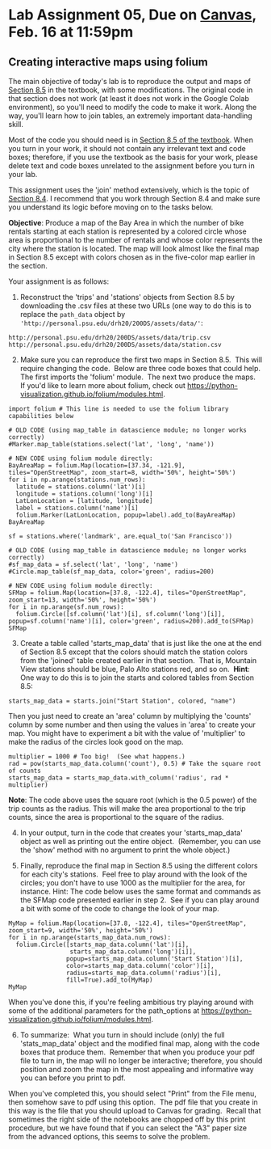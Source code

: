 # Lab Assignment 05, Due on [Canvas](https://psu.instructure.com/courses/2174978), Feb. 16 at 11:59pm
## Creating interactive maps using folium

The main objective of today's lab is to reproduce the output and maps of [Section 8.5](https://inferentialthinking.com/chapters/08/5/Bike_Sharing_in_the_Bay_Area.html) in the textbook, with some modifications.  The original code in that section does not work (at least it does not work in the Google Colab environment), so you'll need to modify the code to make it work.  Along the way, you'll learn how to join tables, an extremely important data-handling skill.

Most of the code you should need is in [Section 8.5 of the textbook](https://inferentialthinking.com/chapters/08/5/Bike_Sharing_in_the_Bay_Area.html).  When you turn in your work, it should not contain any irrelevant text and code boxes; therefore, if you use the textbook as the basis for your work, please delete text and code boxes unrelated to the assignment before you turn in your lab.

This assignment uses the 'join' method extensively, which is the topic of [Section 8.4](https://inferentialthinking.com/chapters/08/4/Joining_Tables_by_Columns.html).  I recommend that you work through Section 8.4 and make sure you understand its logic before moving on to the tasks below.

**Objective**:  Produce a map of the Bay Area in which the number of bike rentals starting at each station is represented by a colored circle whose area is proportional to the number of rentals and whose color represents the city where the station is located.  The map will look almost like the final map in Section 8.5 except with colors chosen as in the five-color map earlier in the section.

Your assignment is as follows:

1. Reconstruct the 'trips' and 'stations' objects from Section 8.5 by downloading the .csv files at these two URLs (one way to do this is to replace the `path_data` object by `'http://personal.psu.edu/drh20/200DS/assets/data/'`: 
```
http://personal.psu.edu/drh20/200DS/assets/data/trip.csv
http://personal.psu.edu/drh20/200DS/assets/data/station.csv
```
2. Make sure you can reproduce the first two maps in Section 8.5.  This will require changing the code.  Below are three code boxes that could help.  The first imports the 'folium' module.  The next two produce the maps.  If you'd like to learn more about folium, check out https://python-visualization.github.io/folium/modules.html.
```
import folium # This line is needed to use the folium library capabilities below
```
```
# OLD CODE (using map_table in datascience module; no longer works correctly)
#Marker.map_table(stations.select('lat', 'long', 'name'))

# NEW CODE using folium module directly:
BayAreaMap = folium.Map(location=[37.34, -121.9], tiles="OpenStreetMap", zoom_start=8, width='50%', height='50%')
for i in np.arange(stations.num_rows):
  latitude = stations.column('lat')[i]
  longitude = stations.column('long')[i]
  LatLonLocation = [latitude, longitude]
  label = stations.column('name')[i]
  folium.Marker(LatLonLocation, popup=label).add_to(BayAreaMap)
BayAreaMap
```
```
sf = stations.where('landmark', are.equal_to('San Francisco'))

# OLD CODE (using map_table in datascience module; no longer works correctly)
#sf_map_data = sf.select('lat', 'long', 'name')
#Circle.map_table(sf_map_data, color='green', radius=200)

# NEW CODE using folium module directly:
SFMap = folium.Map(location=[37.8, -122.4], tiles="OpenStreetMap", zoom_start=13, width='50%', height='50%')
for i in np.arange(sf.num_rows):
  folium.Circle([sf.column('lat')[i], sf.column('long')[i]], popup=sf.column('name')[i], color='green', radius=200).add_to(SFMap)
SFMap
```
3. Create a table called 'starts_map_data' that is just like the one at the end of Section 8.5 except that the colors should match the station colors from the 'joined' table created earlier in that section.  That is, Mountain View stations should be blue, Palo Alto stations red, and so on. 
**Hint**:  One way to do this is to join the starts and colored tables from Section 8.5:  
```
starts_map_data = starts.join("Start Station", colored, "name")
```
Then you just need to create an 'area' column by multiplying the 'counts' column by some number and then using the values in 'area' to create your map. You might have to experiment a bit with the value of 'multiplier' to make the radius of the circles look good on the map.
```
multiplier = 1000 # Too big!  (See what happens.)
rad = pow(starts_map_data.column('count'), 0.5) # Take the square root of counts
starts_map_data = starts_map_data.with_column('radius', rad * multiplier) 
```
**Note**: The code above uses the square root (which is the 0.5 power) of the trip counts as the radius. This will make the area proportional to the trip counts, since the area is proportional to the square of the radius.

4. In your output, turn in the code that creates your 'starts_map_data' object as well as printing out the entire object.  (Remember, you can use the 'show' method with no argument to print the whole object.)

5. Finally, reproduce the final map in Section 8.5 using the different colors for each city's stations.  Feel free to play around with the look of the circles; you don't have to use 1000 as the multiplier for the area, for instance.
Hint: The code below uses the same format and commands as the SFMap code presented earlier in step 2.  See if you can play around a bit with some of the code to change the look of your map.
```
MyMap = folium.Map(location=[37.8, -122.4], tiles="OpenStreetMap", zoom_start=9, width='50%', height='50%')
for i in np.arange(starts_map_data.num_rows):
  folium.Circle([starts_map_data.column('lat')[i], 
                 starts_map_data.column('long')[i]], 
                popup=starts_map_data.column('Start Station')[i], 
                color=starts_map_data.column('color')[i], 
                radius=starts_map_data.column('radius')[i],
                fill=True).add_to(MyMap)
MyMap
```
When you've done this, if you're feeling ambitious try playing around with some of the additional parameters for the path_options at https://python-visualization.github.io/folium/modules.html.

6. To summarize:  What you turn in should include (only) the full 'stats_map_data' object and the modified final map, along with the code boxes that produce them.  Remember that when you produce your pdf file to turn in, the map will no longer be interactive; therefore, you should position and zoom the map in the most appealing and informative way you can before you print to pdf.

When you've completed this, you should select "Print" from the File menu, then somehow save to pdf using this option.  The pdf file that you create in this way is the file that you should upload to Canvas for grading.  Recall that sometimes the right side of the notebooks are chopped off by this print procedure, but we have found that if you can select the "A3" paper size from the advanced options, this seems to solve the problem.
